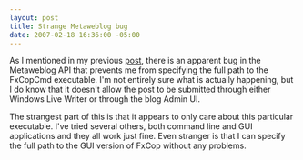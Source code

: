 ```yaml
---
layout: post
title: Strange Metaweblog bug
date: 2007-02-18 16:36:00 -05:00
---
```


As I mentioned in my previous [post](http://geekswithblogs.net/sdorman/archive/2007/02/18/106630.aspx), there is an apparent bug in the Metaweblog API that prevents me from specifying the full path to the FxCopCmd executable. I'm not entirely sure what is actually happening, but I do know that it doesn't allow the post to be submitted through either Windows Live Writer or through the blog Admin UI.

The strangest part of this is that it appears to only care about this particular executable. I've tried several others, both command line and GUI applications and they all work just fine. Even stranger is that I can specify the full path to the GUI version of FxCop without any problems.
